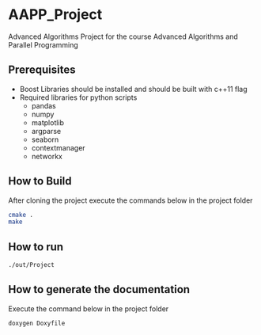# AAPP_Project
Advanced Algorithms Project for the course Advanced Algorithms and Parallel Programming

## Prerequisites

* Boost Libraries should be installed and should be built with c++11 flag 
* Required libraries for python scripts
    * pandas
    * numpy
    * matplotlib
    * argparse
    * seaborn
    * contextmanager
    * networkx

## How to Build

After cloning the project execute the commands below in the project folder

```bash
cmake .
make
```

## How to run

```bash
./out/Project 
```
## How to generate the documentation

Execute the command below in the project folder

```bash
doxygen Doxyfile
```


